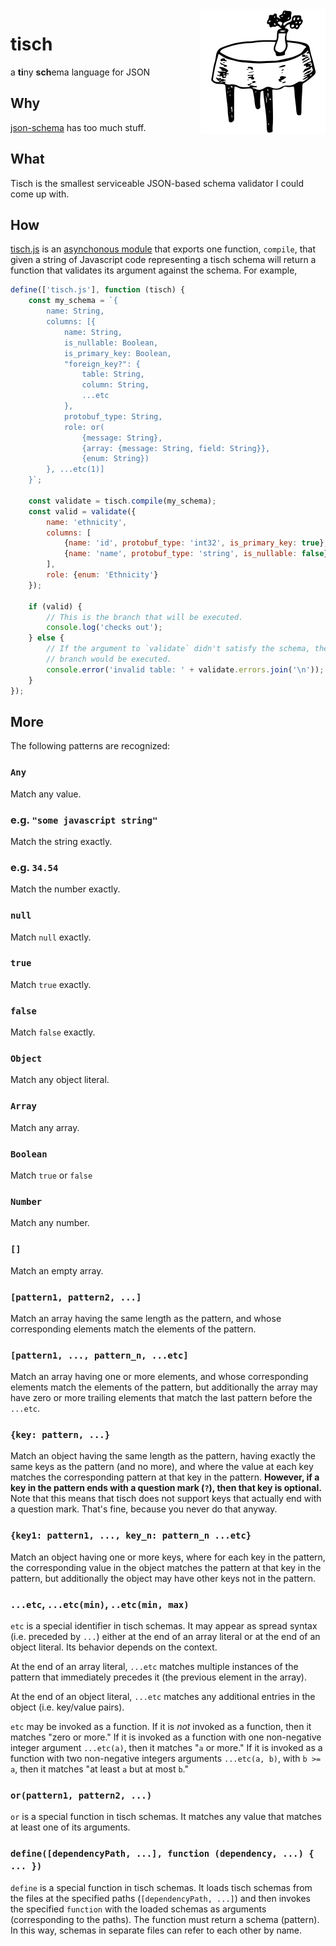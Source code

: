 <img align="right" width="200" src="tisch.svg"/>

tisch
=====
a **ti**ny **sch**ema language for JSON

Why
---
[json-schema][1] has too much stuff.

What
----
Tisch is the smallest serviceable JSON-based schema validator I could come up
with.

How
---
[tisch.js](tisch.js) is an [asynchonous module][2] that exports one function,
`compile`, that given a string of Javascript code representing a tisch schema
will return a function that validates its argument against the schema. For
example,
```javascript
define(['tisch.js'], function (tisch) {
    const my_schema = `{
        name: String,
        columns: [{
            name: String,
            is_nullable: Boolean,
            is_primary_key: Boolean,
            "foreign_key?": {
                table: String,
                column: String,
                ...etc
            },
            protobuf_type: String,
            role: or(
                {message: String},
                {array: {message: String, field: String}},
                {enum: String})
        }, ...etc(1)]
    }`;

    const validate = tisch.compile(my_schema);
    const valid = validate({
        name: 'ethnicity',
        columns: [
            {name: 'id', protobuf_type: 'int32', is_primary_key: true},
            {name: 'name', protobuf_type: 'string', is_nullable: false},
        ],
        role: {enum: 'Ethnicity'}
    });

    if (valid) {
        // This is the branch that will be executed.
        console.log('checks out');
    } else {
        // If the argument to `validate` didn't satisfy the schema, then this
        // branch would be executed.
        console.error('invalid table: ' + validate.errors.join('\n'));
    }
});
```

More
----
The following patterns are recognized:

### `Any`
Match any value.

### e.g. `"some javascript string"`
Match the string exactly.

### e.g. `34.54`
Match the number exactly.

### `null`
Match `null` exactly.

### `true`
Match `true` exactly.

### `false`
Match `false` exactly.

### `Object`
Match any object literal.

### `Array`
Match any array.

### `Boolean`
Match `true` or `false`

### `Number`
Match any number.

### `[]`
Match an empty array.

### `[pattern1, pattern2, ...]`
Match an array having the same length as the pattern, and whose corresponding
elements match the elements of the pattern.

### `[pattern1, ..., pattern_n, ...etc]`
Match an array having one or more elements, and whose corresponding
elements match the elements of the pattern, but additionally the array may
have zero or more trailing elements that match the last pattern before the
`...etc`.

### `{key: pattern, ...}`
Match an object having the same length as the pattern, having exactly the same
keys as the pattern (and no more), and where the value at each key matches the
corresponding pattern at that key in the pattern. **However, if a key in the
pattern ends with a question mark (`?`), then that key is optional.** Note that
this means that tisch does not support keys that actually end with a question
mark. That's fine, because you never do that anyway.

### `{key1: pattern1, ..., key_n: pattern_n ...etc}`
Match an object having one or more keys, where for each key in the pattern,
the corresponding value in the object matches the pattern at that key in the
pattern, but additionally the object may have other keys not in the pattern.

### `...etc`, `...etc(min)`, `..etc(min, max)`
`etc` is a special identifier in tisch schemas. It may appear as spread
syntax (i.e. preceded by `...`) either at the end of an array literal or at
the end of an object literal. Its behavior depends on the context.

At the end of an array literal, `...etc` matches multiple instances of the
pattern that immediately precedes it (the previous element in the array).

At the end of an object literal, `...etc` matches any additional entries in
the object (i.e. key/value pairs).

`etc` may be invoked as a function. If it is _not_ invoked as a function, then
it matches "zero or more." If it is invoked as a function with one
non-negative integer argument `...etc(a)`, then it matches "`a` or more." If
it is invoked as a function with two non-negative integers arguments
`...etc(a, b)`, with `b >= a`, then it matches "at least `a` but at most `b`."

### `or(pattern1, pattern2, ...)`
`or` is a special function in tisch schemas. It matches any value that matches
at least one of its arguments.

### `define([dependencyPath, ...], function (dependency, ...) { ... })`
`define` is a special function in tisch schemas. It loads tisch schemas from
the files at the specified paths (`[dependencyPath, ...]`) and then invokes
the specified `function` with the loaded schemas as arguments (corresponding
to the paths). The function must return a schema (pattern). In this way,
schemas in separate files can refer to each other by name.

[1]: https://json-schema.org
[2]: https://github.com/amdjs/amdjs-api/blob/master/AMD.md
